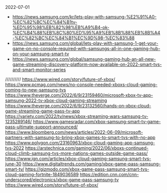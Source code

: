 
2022-07-01
- https://news.samsung.com/kr/lets-play-with-samsung-%E2%91%A0-%EC%82%BC%EC%84%B1tv-%ED%95%98%EB%82%98%EB%A9%B4-ok-%EC%B4%88%EB%8C%80%ED%95%A9%EB%8B%88%EB%8B%A4-%EC%82%BC%EC%84%B1%EC%9D%98-%EC%83%88
- https://news.samsung.com/global/lets-play-with-samsung-1-get-your-game-on-no-console-required-with-samsungs-all-in-one-gaming-hub-on-your-samsung-smart-tv
- https://news.samsung.com/global/samsung-gaming-hub-an-all-new-game-streaming-discovery-platform-now-available-on-2022-smart-tvs-and-smart-monitor-series

//////////
 https://www.wired.com/story/future-of-xbox/
 https://www.pcmag.com/news/no-console-needed-xboxs-cloud-gaming-coming-to-new-samsung-tvs
 https://www.theverge.com/2022/6/9/23159460/microsoft-xbox-tv-app-samsung-2022-tv-xbox-cloud-gaming-streaming
 https://www.theverge.com/2022/6/9/23132560/hands-on-xbox-cloud-game-streaming-game-pass-tv-app
 https://variety.com/2022/tv/news/xbox-streaming-wars-samsung-tv-1235289146/
 https://www.gamesradar.com/xbox-samsung-smart-tv-game-pass-ultimate-support-announced/
 https://www.bloomberg.com/news/articles/2022-06-09/microsoft-partners-with-samsung-to-bring-xbox-games-to-smart-tvs-with-no-app
 https://www.polygon.com/23160963/xbox-cloud-gaming-app-samsung-tvs-2022
 https://arstechnica.com/gaming/2022/06/xboxs-continued-cloud-climb-samsung-tvs-more-nations-games-outside-game-pass/
 https://www.ign.com/articles/xbox-cloud-gaming-samsung-smart-tvs-june-30
 https://www.digitaltrends.com/gaming/xbox-game-pass-samsung-smart-tv/
 https://gizmodo.com/xbox-game-pass-samsung-smart-tvs-cloud-gaming-fortnite-1849036589
 https://edition.cnn.com/cnn-underscored/electronics/xbox-game-pass-samsung-tv
 https://www.wired.com/story/future-of-xbox/
